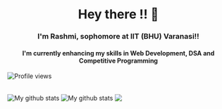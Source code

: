 ## <h1 align = "center"> Hey there !! 👋 </h1>
__<h3 align = "center" font>I'm Rashmi, sophomore at IIT (BHU) Varanasi!!</h3>__

<h4 align = "center" font>I'm currently enhancing my skills in Web Development, DSA and Competitive Programming</h4>

![Profile views](https://gpvc.arturio.dev/Rashmisingh-18)

<br>

<!--
**Rashmisingh-18/Rashmisingh-18** is a ✨ _special_ ✨ repository because its `README.md` (this file) appears on your GitHub profile.

Here are some ideas to get you started:

- 🔭 I’m currently working on ...
- 🌱 I’m currently learning ...
- 👯 I’m looking to collaborate on ...
- 🤔 I’m looking for help with ...
- 💬 Ask me about ...
- 📫 How to reach me: ...
- 😄 Pronouns: ...
- ⚡ Fun fact: ...
-->

<img align="center" src="https://github-readme-stats.vercel.app/api?username=Rashmisingh-18&show_icons=true&include_all_commits=true&theme=cobalt&hide_border=true" alt="My github stats" /> 

<img align="center" src="https://github-readme-streak-stats.herokuapp.com?user=Rashmisingh-18&theme=vue-dark&hide_border=true&date_format=M%20j%5B%2C%20Y%5D" alt="My github stats" />

<img align="center" src="https://github-readme-stats.vercel.app/api/top-langs/?username=Rashmisingh-18&layout=compact&theme=cobalt&hide_border=true" />
